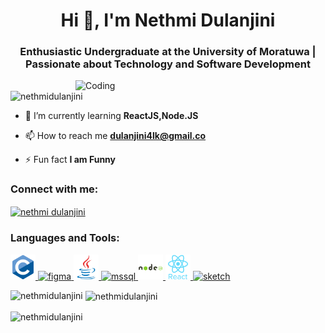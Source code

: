 <h1 align="center">Hi 👋, I'm Nethmi Dulanjini</h1>
<h3 align="center">Enthusiastic Undergraduate at the University of Moratuwa | Passionate about Technology and Software Development</h3>
<img align="right" alt="Coding" width="400" src="https://tenor.com/en-GB/view/scaler-create-impact-coding-programming-chill-gif-24991316">

<p align="left"> <img src="https://komarev.com/ghpvc/?username=nethmidulanjini&label=Profile%20views&color=0e75b6&style=flat" alt="nethmidulanjini" /> </p>

- 🌱 I’m currently learning **ReactJS,Node.JS**

- 📫 How to reach me **dulanjini4lk@gmail.co**

- ⚡ Fun fact **I am Funny**

<h3 align="left">Connect with me:</h3>
<p align="left">
<a href="https://www.hackerrank.com/nethmi dulanjini" target="blank"><img align="center" src="https://raw.githubusercontent.com/rahuldkjain/github-profile-readme-generator/master/src/images/icons/Social/hackerrank.svg" alt="nethmi dulanjini" height="30" width="40" /></a>
</p>

<h3 align="left">Languages and Tools:</h3>
<p align="left"> <a href="https://www.cprogramming.com/" target="_blank" rel="noreferrer"> <img src="https://raw.githubusercontent.com/devicons/devicon/master/icons/c/c-original.svg" alt="c" width="40" height="40"/> </a> <a href="https://www.figma.com/" target="_blank" rel="noreferrer"> <img src="https://www.vectorlogo.zone/logos/figma/figma-icon.svg" alt="figma" width="40" height="40"/> </a> <a href="https://www.java.com" target="_blank" rel="noreferrer"> <img src="https://raw.githubusercontent.com/devicons/devicon/master/icons/java/java-original.svg" alt="java" width="40" height="40"/> </a> <a href="https://www.microsoft.com/en-us/sql-server" target="_blank" rel="noreferrer"> <img src="https://www.svgrepo.com/show/303229/microsoft-sql-server-logo.svg" alt="mssql" width="40" height="40"/> </a> <a href="https://nodejs.org" target="_blank" rel="noreferrer"> <img src="https://raw.githubusercontent.com/devicons/devicon/master/icons/nodejs/nodejs-original-wordmark.svg" alt="nodejs" width="40" height="40"/> </a> <a href="https://reactjs.org/" target="_blank" rel="noreferrer"> <img src="https://raw.githubusercontent.com/devicons/devicon/master/icons/react/react-original-wordmark.svg" alt="react" width="40" height="40"/> </a> <a href="https://www.sketch.com/" target="_blank" rel="noreferrer"> <img src="https://www.vectorlogo.zone/logos/sketchapp/sketchapp-icon.svg" alt="sketch" width="40" height="40"/> </a> </p>

<p><img align="left" src="https://github-readme-stats.vercel.app/api/top-langs?username=nethmidulanjini&show_icons=true&locale=en&layout=compact" alt="nethmidulanjini" /></p>

<p>&nbsp;<img align="center" src="https://github-readme-stats.vercel.app/api?username=nethmidulanjini&show_icons=true&locale=en" alt="nethmidulanjini" /></p>

<p><img align="center" src="https://github-readme-streak-stats.herokuapp.com/?user=nethmidulanjini&" alt="nethmidulanjini" /></p>
